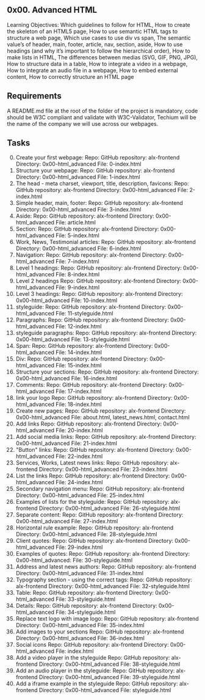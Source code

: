 0x00. Advanced HTML
-------------------------------------------------------------------------------
Learning Objectives: Which guidelines to follow for HTML, How to create the skeleton of an HTML5 page, How to use semantic HTML tags to structure a web page, Which use cases to use div vs span, The semantic value’s of header, main, footer, article, nav, section, aside, How to use headings (and why it’s important to follow the hierarchical order), How to make lists in HTML, The differences between medias (SVG, GIF, PNG, JPG), How to structure data in a table, How to integrate a video in a webpage, How to integrate an audio file in a webpage, How to embed external content, How to correctly structure an HTML page

Requirements
--------------------------------------------------------------------------
A README.md file at the root of the folder of the project is mandatory, code should be W3C compliant and validate with W3C-Validator, Techium will be the name of the company we will use across our webpages.

Tasks
----------------------------------------------------------------------------------------
0. Create your first webpage:  Repo: GitHub repository: alx-frontend Directory: 0x00-html_advanced File: 0-index.html
1. Structure your webpage: Repo: GitHub repository: alx-frontend Directory: 0x00-html_advanced File: 1-index.html
2. The head - meta charset, viewport, title, description, favicons: Repo: GitHub repository: alx-frontend Directory: 0x00-html_advanced File: 2-index.html
3. Simple header, main, footer: Repo: GitHub repository: alx-frontend Directory: 0x00-html_advanced File: 3-index.html
4. Aside: Repo: GitHub repository: alx-frontend Directory: 0x00-html_advanced File: article.html
5. Section: Repo: GitHub repository: alx-frontend Directory: 0x00-html_advanced File: 5-index.html
6. Work, News, Testimonial articles: Repo: GitHub repository: alx-frontend Directory: 0x00-html_advanced File: 6-index.html
7. Navigation: Repo: GitHub repository: alx-frontend Directory: 0x00-html_advanced File: 7-index.html
8. Level 1 headings: Repo: GitHub repository: alx-frontend Directory: 0x00-html_advanced File: 8-index.html
9. Level 2 headings Repo: GitHub repository: alx-frontend Directory: 0x00-html_advanced File: 9-index.html
10. Level 3 headings: Repo: GitHub repository: alx-frontend Directory: 0x00-html_advanced File: 10-index.html
11. styleguide: Repo: GitHub repository: alx-frontend Directory: 0x00-html_advanced File: 11-styleguide.html
12. Paragraphs: Repo: GitHub repository: alx-frontend Directory: 0x00-html_advanced File: 12-index.html
13. styleguide paragraphs: Repo: GitHub repository: alx-frontend Directory: 0x00-html_advanced File: 13-styleguide.html
14. Span: Repo: GitHub repository: alx-frontend Directory: 0x00-html_advanced File: 14-index.html
15. Div: Repo: GitHub repository: alx-frontend Directory: 0x00-html_advanced File: 15-index.html
16. Structure your sections: Repo: GitHub repository: alx-frontend Directory: 0x00-html_advanced File: 16-index.html
17. Comments: Repo: GitHub repository: alx-frontend Directory: 0x00-html_advanced File: 17-index.html
18. link your logo Repo: GitHub repository: alx-frontend Directory: 0x00-html_advanced File: 18-index.html
19. Create new pages: Repo: GitHub repository: alx-frontend Directory: 0x00-html_advanced File: about.html, latest_news.html, contact.html
20. Add links Repo: GitHub repository: alx-frontend Directory: 0x00-html_advanced File: 20-index.html
21. Add social media links: Repo: GitHub repository: alx-frontend Directory: 0x00-html_advanced File: 21-index.html
22. "Button" links: Repo: GitHub repository: alx-frontend Directory: 0x00-html_advanced File: 22-index.html
23. Services, Works, Latest news links: Repo: GitHub repository: alx-frontend Directory: 0x00-html_advanced File: 23-index.html
24. List the links Repo: GitHub repository: alx-frontend Directory: 0x00-html_advanced File: 24-index.html
25. Secondary navigation menu: Repo: GitHub repository: alx-frontend Directory: 0x00-html_advanced File: 25-index.html
26. Examples of lists for the styleguide: Repo: GitHub repository: alx-frontend Directory: 0x00-html_advanced File: 26-styleguide.html
27. Separate content: Repo: GitHub repository: alx-frontend Directory: 0x00-html_advanced File: 27-index.html
28. Horizontal rule example: Repo: GitHub repository: alx-frontend Directory: 0x00-html_advanced File: 28-styleguide.html
29. Client quotes: Repo: GitHub repository: alx-frontend Directory: 0x00-html_advanced File: 29-index.html
30. Examples of quotes: Repo: GitHub repository: alx-frontend Directory: 0x00-html_advanced: File: 30-styleguide.html
31. Address and latest news authors: Repo: GitHub repository: alx-frontend Directory: 0x00-html_advanced File: 31-index.html
32. Typography section - using the correct tags: Repo: GitHub repository: alx-frontend Directory: 0x00-html_advanced File: 32-styleguide.html
33. Table: Repo: GitHub repository: alx-frontend Directory: 0x00-html_advanced File: 33-styleguide.html
34. Details: Repo: GitHub repository: alx-frontend Directory: 0x00-html_advanced File: 34-styleguide.html
35. Replace text logo with image logo: Repo: GitHub repository: alx-frontend Directory: 0x00-html_advanced File: 35-index.html
36. Add images to your sections Repo: GitHub repository: alx-frontend Directory: 0x00-html_advanced File: 36-index.html
37. Social icons Repo: GitHub repository: alx-frontend Directory: 0x00-html_advanced File: index.html
38. Add a video player in the styleguide Repo: GitHub repository: alx-frontend Directory: 0x00-html_advanced File: 38-styleguide.html
39. Add an audio player in the styleguide: Repo: GitHub repository: alx-frontend Directory: 0x00-html_advanced File: 39-styleguide.html
40. Add a iframe example in the styleguide Repo: GitHub repository: alx-frontend Directory: 0x00-html_advanced File: styleguide.html
